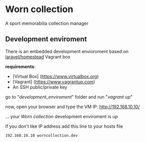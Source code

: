Worn collection
==============

A sport memorabilia collection manager



Development enviroment
---------------------

There is an embedded development envioroment based on [laravel/homestead](http://laravel.com/docs/4.2/homestead) Vagrant box

__requirements__:

* [Virtual Box] (https://www.virtualbox.org)
* [Vagrant] (https://www.vagrantup.com)
* An SSH public/private key

go to "*development_enviroment*" folder and run "*vagrant up*"

now, open your browser and type the VM IP: http://192.168.10.10/

... your *Worn collection* development enviroment is up

if you don't like IP address add this line to your hosts file
```sh
192.168.10.10 worncollection.dev
```
